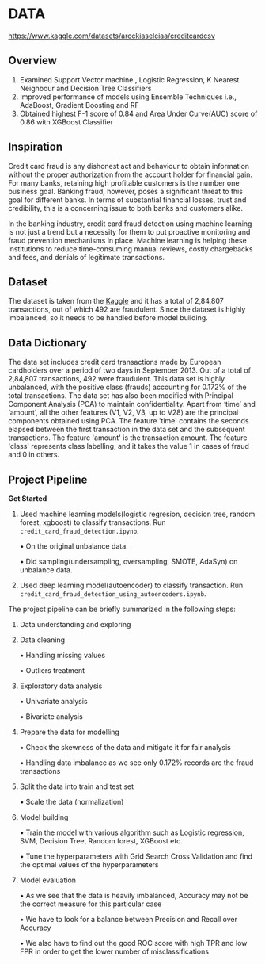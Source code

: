
# DATA
https://www.kaggle.com/datasets/arockiaselciaa/creditcardcsv
## Overview
1.  Examined Support Vector machine , Logistic Regression, K Nearest Neighbour and Decision Tree Classifiers 
2.   Improved performance of models using Ensemble Techniques i.e., AdaBoost, Gradient Boosting and RF 
3.   Obtained highest F-1 score of 0.84 and Area Under Curve(AUC) score of 0.86 with XGBoost Classifier
## Inspiration


Credit card fraud is any dishonest act and behaviour to obtain information without the proper authorization from the account holder for financial gain. For many banks, retaining high profitable customers is the number one business goal. Banking fraud, however, poses a significant threat to this goal for different banks. In terms of substantial financial losses, trust and credibility, this is a concerning issue to both banks and customers alike.

In the banking industry, credit card fraud detection using machine learning is not just a trend but a necessity for them to put proactive monitoring and fraud prevention mechanisms in place. Machine learning is helping these institutions to reduce time-consuming manual reviews, costly chargebacks and fees, and denials of legitimate transactions.

## Dataset

The dataset is taken from the [Kaggle](https://www.kaggle.com/mlg-ulb/creditcardfraud) and it has a total of 2,84,807 transactions, out of which 492 are fraudulent. Since the dataset is highly imbalanced, so it needs to be handled before model building.

## Data Dictionary

The data set includes credit card transactions made by European cardholders over a period of two days in September 2013. Out of a total of 2,84,807 transactions, 492 were fraudulent. This data set is highly unbalanced, with the positive class (frauds) accounting for 0.172% of the total transactions. The data set has also been modified with Principal Component Analysis (PCA) to maintain confidentiality. Apart from ‘time’ and ‘amount’, all the other features (V1, V2, V3, up to V28) are the principal components obtained using PCA. The feature 'time' contains the seconds elapsed between the first transaction in the data set and the subsequent transactions. The feature 'amount' is the transaction amount. The feature 'class' represents class labelling, and it takes the value 1 in cases of fraud and 0 in others.


## Project Pipeline

**Get Started**
1. Used machine learning models(logistic regresion, decision tree, random forest, xgboost) to classify transactions. Run `credit_card_fraud_detection.ipynb`.

   • On the original unbalance data.
   
   • Did sampling(undersampling, oversampling, SMOTE, AdaSyn) on unbalance data.
   
2. Used deep learning model(autoencoder) to classify transaction. Run `credit_card_fraud_detection_using_autoencoders.ipynb`.

The project pipeline can be briefly summarized in the following steps:

1. Data understanding and exploring

2. Data cleaning

   • Handling missing values 

   • Outliers treatment

3. Exploratory data analysis

   • Univariate analysis

   • Bivariate analysis

4. Prepare the data for modelling 

   • Check the skewness of the data and mitigate it for fair analysis

   • Handling data imbalance as we see only 0.172% records are the fraud transactions

5. Split the data into train and test set

   • Scale the data (normalization)

6. Model building

   • Train the model with various algorithm such as Logistic regression, SVM, Decision Tree, Random forest, XGBoost etc.

   • Tune the hyperparameters with Grid Search Cross Validation and find the optimal values of the hyperparameters

7. Model evaluation 

   • As we see that the data is heavily imbalanced, Accuracy may not be the correct measure for this particular case

   • We have to look for a balance between Precision and Recall over Accuracy

   • We also have to find out the good ROC score with high TPR and low FPR in order to get the lower number of misclassifications

